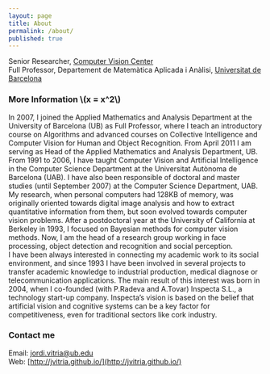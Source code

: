 ```yaml
---
layout: page
title: About
permalink: /about/
published: true
---
```


Senior Researcher, [Computer Vision Center](www.cvc.uab.es) <br>
Full Professor, Departement de Matemàtica Aplicada i Anàlisi, [Universitat de Barcelona](www.ub.edu)

### More Information \\(x = x^2\\)

In 2007, I joined the Applied Mathematics and Analysis Department at the University of Barcelona (UB) as Full Professor, where I teach an introductory course on Algorithms and advanced courses on Collective Intelligence and Computer Vision for Human and Object Recognition. From April 2011 I am serving as Head of the Applied Mathematics and Analysis Department, UB.
From 1991 to 2006, I have taught Computer Vision and Artificial Intelligence in the Computer Science Department at the Universitat Autònoma de Barcelona (UAB). I have also been responsible of doctoral and master studies (until September 2007) at the Computer Science Department, UAB. <br>
My research, when personal computers had 128KB of memory, was originally oriented towards digital image analysis and how to extract quantitative information from them, but soon evolved towards computer vision problems. After a postdoctoral year at the University of California at Berkeley in 1993, I focused on Bayesian methods for computer vision methods. Now, I am the head of a research group working in face processing, object detection and recognition and social perception. <br>
I have been always interested in connecting my academic work to its social environment, and since 1993 I have been involved in several projects to transfer academic knowledge to industrial production, medical diagnose or telecommunication applications. The main result of this interest was born in 2004, when I co-founded (with P.Radeva and A.Tovar) Inspecta S.L., a technology start-up company. Inspecta’s vision is based on the belief that artificial vision and cognitive systems can be a key factor for competitiveness, even for traditional sectors like cork industry. 

### Contact me

Email: [jordi.vitria@ub.edu](jordi.vitria@ub.edu]) <br>
Web: [http://jvitria.github.io/](http://jvitria.github.io/)